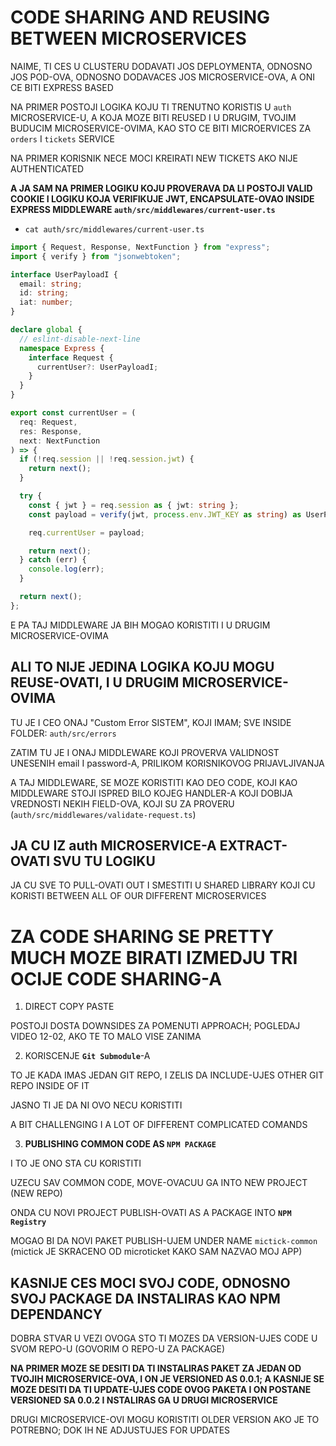# CODE SHARING AND REUSING BETWEEN MICROSERVICES

NAIME, TI CES U CLUSTERU DODAVATI JOS DEPLOYMENTA, ODNOSNO JOS POD-OVA, ODNOSNO DODAVACES JOS MICROSERVICE-OVA, A ONI CE BITI EXPRESS BASED

NA PRIMER POSTOJI LOGIKA KOJU TI TRENUTNO KORISTIS U `auth` MICROSERVICE-U, A KOJA MOZE BITI REUSED I U DRUGIM, TVOJIM BUDUCIM MICROSERVICE-OVIMA, KAO STO CE BITI MICROERVICES ZA `orders` I `tickets` SERVICE

NA PRIMER KORISNIK NECE MOCI KREIRATI NEW TICKETS AKO NIJE AUTHENTICATED

**A JA SAM NA PRIMER LOGIKU KOJU PROVERAVA DA LI POSTOJI VALID COOKIE I LOGIKU KOJA VERIFIKUJE JWT, ENCAPSULATE-OVAO INSIDE EXPRESS MIDDLEWARE `auth/src/middlewares/current-user.ts`**

- `cat auth/src/middlewares/current-user.ts`

```ts
import { Request, Response, NextFunction } from "express";
import { verify } from "jsonwebtoken";

interface UserPayloadI {
  email: string;
  id: string;
  iat: number;
}

declare global {
  // eslint-disable-next-line
  namespace Express {
    interface Request {
      currentUser?: UserPayloadI;
    }
  }
}

export const currentUser = (
  req: Request,
  res: Response,
  next: NextFunction
) => {
  if (!req.session || !req.session.jwt) {
    return next();
  }

  try {
    const { jwt } = req.session as { jwt: string };
    const payload = verify(jwt, process.env.JWT_KEY as string) as UserPayloadI;

    req.currentUser = payload;

    return next();
  } catch (err) {
    console.log(err);
  }

  return next();
};

```

E PA TAJ MIDDLEWARE JA BIH MOGAO KORISTITI I U DRUGIM MICROSERVICE-OVIMA

## ALI TO NIJE JEDINA LOGIKA KOJU MOGU REUSE-OVATI, I U DRUGIM MICROSERVICE-OVIMA

TU JE I CEO ONAJ "Custom Error SISTEM", KOJI IMAM; SVE INSIDE FOLDER: `auth/src/errors`

ZATIM TU JE I ONAJ MIDDLEWARE KOJI PROVERVA VALIDNOST UNESENIH email I password-A, PRILIKOM KORISNIKOVOG PRIJAVLJIVANJA

A TAJ MIDDLEWARE, SE MOZE KORISTITI KAO DEO CODE, KOJI KAO MIDDLEWARE STOJI ISPRED BILO KOJEG HANDLER-A KOJI DOBIJA VREDNOSTI NEKIH FIELD-OVA, KOJI SU ZA PROVERU (`auth/src/middlewares/validate-request.ts`)

## JA CU IZ auth MICROSERVICE-A EXTRACT-OVATI SVU TU LOGIKU

JA CU SVE TO PULL-OVATI OUT I SMESTITI U SHARED LIBRARY KOJI CU KORISTI BETWEEN ALL OF OUR DIFFERENT MICROSERVICES

# ZA CODE SHARING SE PRETTY MUCH MOZE BIRATI IZMEDJU TRI OCIJE CODE SHARING-A

1. DIRECT COPY PASTE

POSTOJI DOSTA DOWNSIDES ZA POMENUTI APPROACH; POGLEDAJ VIDEO 12-02, AKO TE TO MALO VISE ZANIMA

2. KORISCENJE **`Git Submodule`**-A

TO JE KADA IMAS JEDAN GIT REPO, I ZELIS DA INCLUDE-UJES OTHER GIT REPO INSIDE OF IT

JASNO TI JE DA NI OVO NECU KORISTITI

A BIT CHALLENGING I A LOT OF DIFFERENT COMPLICATED COMANDS

3. **PUBLISHING COMMON CODE AS `NPM PACKAGE`**

I TO JE ONO STA CU KORISTITI

UZECU SAV COMMON CODE, MOVE-OVACUU GA INTO NEW PROJECT (NEW REPO)

ONDA CU NOVI PROJECT PUBLISH-OVATI AS A PACKAGE INTO **`NPM Registry`**

MOGAO BI DA NOVI PAKET PUBLISH-UJEM UNDER NAME `mictick-common` (mictick JE SKRACENO OD microticket KAKO SAM NAZVAO MOJ APP)

## KASNIJE CES MOCI SVOJ CODE, ODNOSNO SVOJ PACKAGE DA INSTALIRAS KAO NPM DEPENDANCY

DOBRA STVAR U VEZI OVOGA STO TI MOZES DA VERSION-UJES CODE U SVOM REPO-U (GOVORIM O REPO-U ZA PACKAGE)

**NA PRIMER MOZE SE DESITI DA TI INSTALIRAS PAKET ZA JEDAN OD TVOJIH MICROSERVICE-OVA, I ON JE VERSIONED AS 0.0.1; A KASNIJE SE MOZE DESITI DA TI UPDATE-UJES CODE OVOG PAKETA I ON POSTANE VERSIONED SA 0.0.2 I NSTALIRAS GA U DRUGI MICROSERVICE**

DRUGI MICROSERVICE-OVI MOGU KORISTITI OLDER VERSION AKO JE TO POTREBNO; DOK IH NE ADJUSTUJES FOR UPDATES
